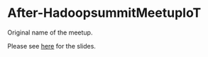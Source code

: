# After-HadoopsummitMeetupIoT
Original name of the meetup.

Please see [here](https://github.com/sedgewickmm18/CognitiveIoT) for the slides.
